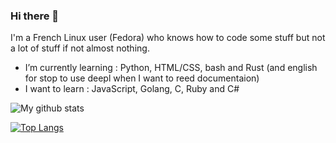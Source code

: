 ### Hi there 👋

I'm a French Linux user (Fedora) who knows how to code some stuff but not a lot of stuff if not almost nothing.

- I’m currently learning : Python, HTML/CSS, bash and Rust (and english for stop to use deepl when I want to reed        	documentaion)
- I want to learn : JavaScript, Golang, C, Ruby and C#

![My github stats](https://github-readme-stats.vercel.app/api?username=Nioobers&show_icons=true&theme=tokyonight)

[![Top Langs](https://github-readme-stats.vercel.app/api/top-langs/?username=Nioobers&theme=tokyonight)](https://github.com/anuraghazra/github-readme-stats)
